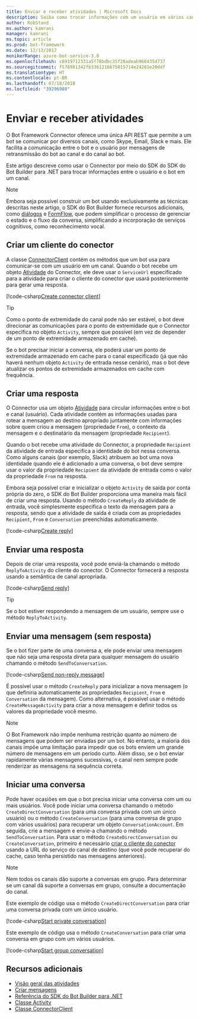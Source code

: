 ```yaml
---
title: Enviar e receber atividades | Microsoft Docs
description: Saiba como trocar informações com um usuário em vários canais usando o serviço do Connector por meio do SDK do Bot Builder para .NET.
author: RobStand
ms.author: kamrani
manager: kamrani
ms.topic: article
ms.prod: bot-framework
ms.date: 12/13/2017
monikerRange: azure-bot-service-3.0
ms.openlocfilehash: c8919712331a5f78bdbc35f28adeab966435d737
ms.sourcegitcommit: f576981342fb3361216675815714e24281e20ddf
ms.translationtype: HT
ms.contentlocale: pt-BR
ms.lasthandoff: 07/18/2018
ms.locfileid: "39296988"
---
```

# <a name="send-and-receive-activities"></a>Enviar e receber atividades

O Bot Framework Connector oferece uma única API REST que permite a um bot se comunicar por diversos canais, como Skype, Email, Slack e mais. Ele facilita a comunicação entre o bot e o usuário por mensagens de retransmissão do bot ao canal e do canal ao bot. 

Este artigo descreve como usar o Connector por meio do SDK do SDK do Bot Builder para .NET para trocar informações entre o usuário e o bot em um canal. 

> [!NOTE]
> Embora seja possível construir um bot usando exclusivamente as técnicas descritas neste artigo, o SDK do Bot Builder fornece recursos adicionais, como [diálogos](bot-builder-dotnet-dialogs.md) e [FormFlow](bot-builder-dotnet-formflow.md), que podem simplificar o processo de gerenciar o estado e o fluxo da conversa, simplificando a incorporação de serviços cognitivos, como reconhecimento vocal.

## <a name="create-a-connector-client"></a>Criar um cliente do conector

A classe [ConnectorClient][ConnectorClient] contém os métodos que um bot usa para comunicar-se com um usuário em um canal. Quando o bot recebe um objeto <a href="https://docs.botframework.com/en-us/csharp/builder/sdkreference/dc/d2f/class_microsoft_1_1_bot_1_1_connector_1_1_activity.html" target="_blank">Atividade</a> do Connector, ele deve usar o `ServiceUrl` especificado para a atividade para criar o cliente do conector que usará posteriormente para gerar uma resposta. 

[!code-csharp[Create connector client](../includes/code/dotnet-send-and-receive.cs#createConnectorClient)]

> [!TIP]
> Como o ponto de extremidade do canal pode não ser estável, o bot deve direcionar as comunicações para o ponto de extremidade que o Connector especifica no objeto `Activity`, sempre que possível (em vez de depender de um ponto de extremidade armazenado em cache). 
>
> Se o bot precisar iniciar a conversa, ele poderá usar um ponto de extremidade armazenado em cache para o canal especificado (já que não haverá nenhum objeto `Activity` de entrada nesse cenário), mas o bot deve atualizar os pontos de extremidade armazenados em cache com frequência. 

## <a id="create-reply"></a> Criar uma resposta

O Connector usa um objeto [Atividade](bot-builder-dotnet-activities.md) para circular informações entre o bot e canal (usuário). Cada atividade contém as informações usadas para rotear a mensagem ao destino apropriado juntamente com informações sobre quem criou a mensagem (propriedade `From`), o contexto da mensagem e o destinatário da mensagem (propriedade `Recipient`).

Quando o bot recebe uma atividade do Connector, a propriedade `Recipient` da atividade de entrada especifica a identidade do bot nessa conversa. Como alguns canais (por exemplo, Slack) atribuem ao bot uma nova identidade quando ele é adicionado a uma conversa, o bot deve sempre usar o valor da propriedade `Recipient` da atividade de entrada como o valor da propriedade `From` na resposta.

Embora seja possível criar e inicializar o objeto `Activity` de saída por conta própria do zero, o SDK do Bot Builder proporciona uma maneira mais fácil de criar uma resposta. Usando o método `CreateReply` da atividade de entrada, você simplesmente especifica o texto da mensagem para a resposta, sendo que a atividade de saída é criada com as propriedades `Recipient`, `From` e `Conversation` preenchidas automaticamente.

[!code-csharp[Create reply](../includes/code/dotnet-send-and-receive.cs#createReply)]

## <a name="send-a-reply"></a>Enviar uma resposta

Depois de criar uma resposta, você pode enviá-la chamando o método `ReplyToActivity` do cliente do conector. O Connector fornecerá a resposta usando a semântica de canal apropriada. 

[!code-csharp[Send reply](../includes/code/dotnet-send-and-receive.cs#sendReply)]

> [!TIP]
> Se o bot estiver respondendo a mensagem de um usuário, sempre use o método `ReplyToActivity`.

## <a name="send-a-non-reply-message"></a>Enviar uma mensagem (sem resposta) 

Se o bot fizer parte de uma conversa a, ele pode enviar uma mensagem que não seja uma resposta direta para qualquer mensagem do usuário chamando o método `SendToConversation`. 

[!code-csharp[Send non-reply message](../includes/code/dotnet-send-and-receive.cs#sendNonReplyMessage)]

É possível usar o método `CreateReply` para inicializar a nova mensagem (o que definiria automaticamente as propriedades `Recipient`, `From` e `Conversation` da mensagem). Como alternativa, é possível usar o método `CreateMessageActivity` para criar a nova mensagem e definir todos os valores da propriedade você mesmo.

> [!NOTE]
> O Bot Framework não impõe nenhuma restrição quanto ao número de mensagens que podem ser enviadas por um bot. No entanto, a maioria dos canais impõe uma limitação para impedir que os bots enviem um grande número de mensagens em um período curto. Além disso, se o bot enviar rapidamente várias mensagens sucessivas, o canal nem sempre pode renderizar as mensagens na sequência correta.

## <a name="start-a-conversation"></a>Iniciar uma conversa

Pode haver ocasiões em que o bot precisa iniciar uma conversa com um ou mais usuários. Você pode iniciar uma conversa chamando o método `CreateDirectConversation` (para uma conversa privada com um único usuário) ou o método `CreateConversation` (para uma conversa de grupo com vários usuários) para recuperar um objeto `ConversationAccount`. Em seguida, crie a mensagem e envie-a chamando o método `SendToConversation`. Para usar o método `CreateDirectConversation` ou `CreateConversation`, primeiro é necessário [criar o cliente do conector](#create-a-connector-client) usando a URL do serviço do canal de destino (que você pode recuperar do cache, caso tenha persistido nas mensagens anteriores). 

> [!NOTE]
> Nem todos os canais dão suporte a conversas em grupo. Para determinar se um canal dá suporte a conversas em grupo, consulte a documentação do canal.

Este exemplo de código usa o método `CreateDirectConversation` para criar uma conversa privada com um único usuário.

[!code-csharp[Start private conversation](../includes/code/dotnet-send-and-receive.cs#startPrivateConversation)]

Este exemplo de código usa o método `CreateConversation` para criar uma conversa em grupo com um vários usuários.

[!code-csharp[Start group conversation](../includes/code/dotnet-send-and-receive.cs#startGroupConversation)]

## <a name="additional-resources"></a>Recursos adicionais

- [Visão geral das atividades](bot-builder-dotnet-activities.md)
- [Criar mensagens](bot-builder-dotnet-create-messages.md)
- <a href="/dotnet/api/?view=botbuilder-3.11.0" target="_blank">Referência do SDK do Bot Builder para .NET</a>
- <a href="https://docs.botframework.com/en-us/csharp/builder/sdkreference/dc/d2f/class_microsoft_1_1_bot_1_1_connector_1_1_activity.html" target="_blank">Classe Activity</a>
- <a href="/dotnet/api/microsoft.bot.connector.connectorclient" target="_blank">Classe ConnectorClient</a>

[ConnectorClient]: /dotnet/api/microsoft.bot.connector.connectorclient
